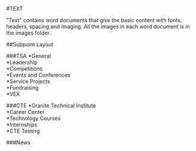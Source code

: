 #TEXT

"Text" contains word documents that give the basic content with fonts, headers, spacing and imaging.
All the images in each word document is in the images folder.

##Subpoint Layout

###TSA
  *General<br>
  *Leadership<br>
  *Competitions<br>
  *Events and Conferences<br>
  *Service Projects<br>
  *Fundraising<br>
  *VEX<br>

###CTE
  *Granite Technical Institute<br>
  *Career Center<br>
  *Technology Courses<br>
  *Internships<br>
  *CTE Testing<br>

###News

